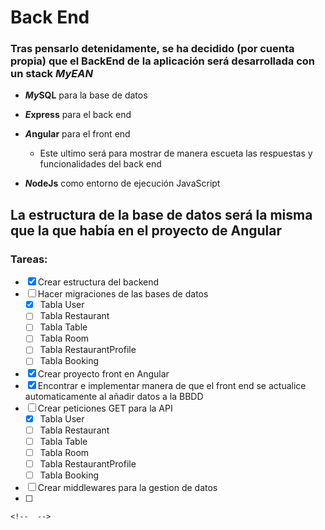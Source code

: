 # Back End
###  Tras pensarlo detenidamente, se ha decidido (por cuenta propia) que el BackEnd de la aplicación será desarrollada con un stack ***MyEAN***
- ***My***<!-- Separación -->**SQL** para la base de datos
    
- ***E***<!-- Separación -->**xpress** para el back end
    
- ***A***<!-- Separación -->**ngular** para el front end
    
    - Este ultimo será para mostrar de manera escueta las respuestas y funcionalidades del back end
- ***N***<!-- Separación -->**odeJs** como entorno de ejecución JavaScript
    

## La estructura de la base de datos será la misma que la que había en el proyecto de Angular
### Tareas:
- [x] Crear estructura del backend
- [ ] Hacer migraciones de las bases de datos
    - [x] Tabla User
    - [ ] Tabla Restaurant
    - [ ] Tabla Table
    - [ ] Tabla Room
    - [ ] Tabla RestaurantProfile
    - [ ] Tabla Booking
- [x] Crear proyecto front en Angular
- [x] Encontrar e implementar manera de que el front end se actualice automaticamente al añadir datos a la BBDD
- [ ] Crear peticiones GET para la API
    - [x] Tabla User
    - [ ] Tabla Restaurant
    - [ ] Tabla Table
    - [ ] Tabla Room
    - [ ] Tabla RestaurantProfile
    - [ ] Tabla Booking
- [ ] Crear middlewares para la gestion de datos
- [ ]

``` NodeJs
<!--  -->
```
